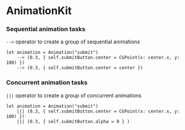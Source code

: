 # AnimationKit

### Sequential animation tasks
`-->`  operator to create a group of sequential animations
```
let animation = Animation("submit")
    --> (0.3, { self.submitButton.center = CGPoint(x: center.x, y: 100) })
    --> (0.3, { self.submitButton.center = center })
```

### Concurrent animation tasks
`|||`  operator to create a group of concurrent animations
```
let animation = Animation("submit")
    ||| (0.3, { self.submitButton.center = CGPoint(x: center.x, y: 100) })
    ||| (0.3, { self.submitButton.alpha = 0 } )
```
